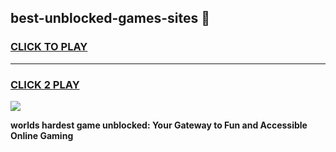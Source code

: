 
## best-unblocked-games-sites 👋
<h3>
<a href="https://premium.freeplayer.one?title=best-unblocked-games-sites&ref=14F">CLICK TO PLAY</a></h3>
<hr>

<h3>
<a href="https://premium.freeplayer.one?title=best-unblocked-games-sites&ref=14F">CLICK 2 PLAY</a>
  
</h3>

<a href="https://premium.freeplayer.one?title=best-unblocked-games-sites&ref=12F/"><img src="https://clearcache.store/games.png"></a>


**worlds hardest game unblocked: Your Gateway to Fun and Accessible Online Gaming**
